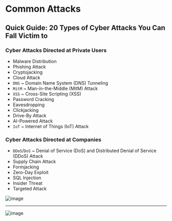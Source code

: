# Common Attacks

## Quick Guide: 20 Types of Cyber Attacks You Can Fall Victim to

### Cyber Attacks Directed at Private Users
- Malware Distribution
- Phishing Attack
- Cryptojacking
- Cloud Attack
- `DNS` ~ Domain Name System (DNS) Tunneling
- `MitM` ~ Man-in-the-Middle (MitM) Attack
- `XSS` ~ Cross-Site Scripting (XSS)
- Password Cracking
- Eavesdropping
- Clickjacking
- Drive-By Attack
- AI-Powered Attack
- `IoT` ~ Internet of Things (IoT) Attack

### Cyber Attacks Directed at Companies
- `DDoS`/`DoS` ~ Denial of Service (DoS) and Distributed Denial of Service (DDoS) Attack
- Supply Chain Attack
- Formjacking
- Zero-Day Exploit
- SQL Injection
- Insider Threat
- Targeted Attack

![image](https://user-images.githubusercontent.com/51442719/172266820-a3b48881-74d3-4376-b007-fa30a9cc644c.png)

---

![image](https://user-images.githubusercontent.com/51442719/172258220-2e13fb58-e183-4372-ab4d-e5a5ba03f643.png)

